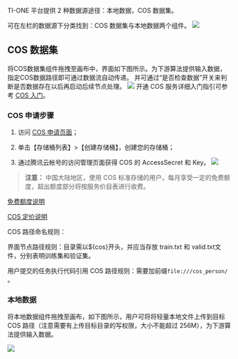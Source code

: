 TI-ONE 平台提供 2 种数据源途径：本地数据，COS 数据集。

可在左栏的数据源下分类找到：COS 数据集与本地数据两个组件。
![](https://main.qcloudimg.com/raw/bafe94c8afe37036f4ae8dbf2cfbf0c6.png)

## COS 数据集
将COS数据集组件拖拽至画布中，界面如下图所示。为下游算法提供输入数据，指定COS数据路径即可通过数据流自动传递。 并可通过“是否检查数据”开关来判断是否数据存在以后再启动后续节点处理。
![](https://main.qcloudimg.com/raw/9657710960ef5e318ce19b06882af88f.png)
开通 COS 服务详细入门指引可参考 [COS 入门](https://cloud.tencent.com/product/cos/getting-started)。

### COS 申请步骤
1. 访问 [COS 申请页面](https://console.cloud.tencent.com/cos5)；

2. 单击【存储桶列表】>【创建存储桶】，创建您的存储桶；
3. 通过腾讯云帐号的访问管理页面获得 COS 的 AccessSecret 和 Key。
![](https://main.qcloudimg.com/raw/ddac0da1b74b9ddd40ad9c760d037f0f.png)

>**注意：**
>中国大陆地区，使用 COS 标准存储的用户，每月享受一定的免费额度，超出额度部分将按服务价目表进行收费。

[免费额度说明](https://cloud.tencent.com/document/product/436/6240)

[COS 定价说明](https://cloud.tencent.com/product/cos/pricing)

COS 路径命名规则：

界面节点路径规则：目录需以${cos}开头，并应当存放 train.txt 和 valid.txt文 件，分别表明训练集和验证集。

用户提交的任务执行代码引用 COS 路径规则：需要加前缀`file:///cos_person/ `。

### 本地数据
将本地数据组件拖拽至画布，如下图所示，用户可将将轻量本地文件上传到目标 COS 路径（注意需要有上传目标目录的写权限，大小不能超过 256M），为下游算法提供输入数据。

![](https://main.qcloudimg.com/raw/c42187dd1cd45106c82555f88e4970ae.png)